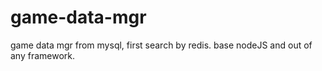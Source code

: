 # game-data-mgr
game data mgr from mysql, first search by redis. base nodeJS and out of any framework.
